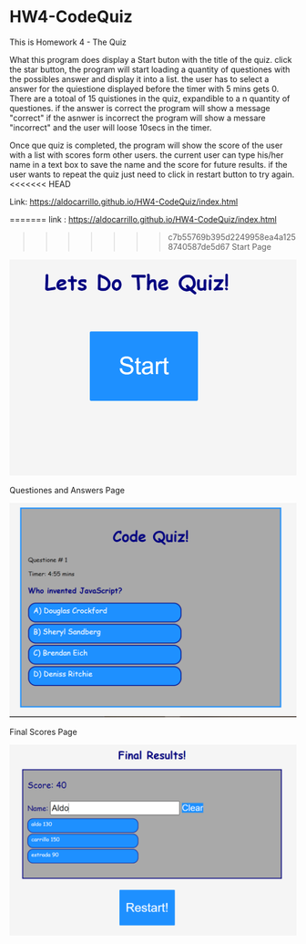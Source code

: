 # HW4-CodeQuiz

This is Homework 4 - The Quiz

What this program does display a Start buton with the title of the quiz.
click the star button, the program will start  loading a quantity of questiones with the possibles answer and display it into a list.
the user has to select a answer for the quiestione displayed before the timer with 5 mins gets 0.
There are a totoal of 15 quistiones in the quiz, expandible to a n quantity of questiones.
if the answer is correct the program will show a message "correct"
if the asnwer is incorrect the program will show a messare "incorrect" and the user will loose 10secs in the timer.

Once que quiz is completed, the program will show the score of the user with a list with scores form other users.
the current user can type his/her name in a text box to save the name and the score for future results.
if the user wants to repeat the quiz just need to click in restart button to try again.
<<<<<<< HEAD

Link:    https://aldocarrillo.github.io/HW4-CodeQuiz/index.html


=======
link : https://aldocarrillo.github.io/HW4-CodeQuiz/index.html
>>>>>>> c7b55769b395d2249958ea4a1258740587de5d67
Start Page

![start](/screenshots/start.PNG)

Questiones and Answers Page

![questione](/screenshots/questione.PNG)

Final Scores Page

![final](/screenshots/final.PNG)


